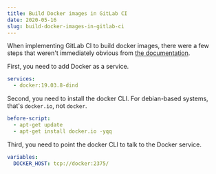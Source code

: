 ```yaml
---
title: Build Docker images in GitLab CI
date: 2020-05-16
slug: build-docker-images-in-gitlab-ci
---
```


When implementing GitLab CI to build docker images, there were a few steps that weren't immediately obvious from [the documentation](https://gitlab.com/help/ci/quick_start/README.md).

First, you need to add Docker as a service.

```yaml
services:
  - docker:19.03.8-dind
```

Second, you need to install the docker CLI. For debian-based systems, that's `docker.io`, not `docker`.

```yaml
before-script:
  - apt-get update
  - apt-get install docker.io -yqq
```

Third, you need to point the docker CLI to talk to the Docker service.

```yaml
variables:
  DOCKER_HOST: tcp://docker:2375/
```
